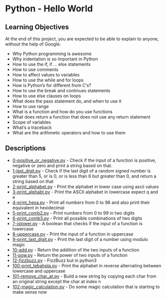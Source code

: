 # Python - Hello World

## Learning Objectives

At the end of this project, you are expected to be able to explain to anyone, without the help of Google:

- Why Python programming is awesome
- Why indentation is so important in Python
- How to use the if, if ... else statements
- How to use comments
- How to affect values to variables
- How to use the while and for loops
- How is Python’s for different from C‘s?
- How to use the break and continues statements
- How to use else clauses on loops
- What does the pass statement do, and when to use it
- How to use range
- What is a function and how do you use functions
- What does return a function that does not use any return statement
- Scope of variables
- What’s a traceback
- What are the arithmetic operators and how to use them

## Descriptions

- [0-positive_or_negative.py](https://github.com/ephraimm-zm/alu-higher_level_programming/blob/main/python-if_else_loops_functions/0-positive_or_negative.py) - Check if the input of a function is positive, negative or zero and print a string based on that.
- [1-last_digit.py](https://github.com/ephraimm-zm/alu-higher_level_programming/blob/main/python-if_else_loops_functions/1-last_digit.py) - Check if the last digit of a random signed number is greater than 5, or is 0, or is less than 6 but greater than 0, and return a string based on that
- [2-print_alphabet.py](https://github.com/ephraimm-zm/alu-higher_level_programming/blob/main/python-if_else_loops_functions/2-print_alphabet.py) - Print the alphabet in lower case using ascii values
- [3-print_alphabt.py](https://github.com/ephraimm-zm/alu-higher_level_programming/blob/main/python-if_else_loops_functions/3-print_alphabt.py) - Print the ASCII alphabet in lowercase expect q and e
- [4-print_hexa.py](https://github.com/ephraimm-zm/alu-higher_level_programming/blob/main/python-if_else_loops_functions/4-print_hexa.py) - Print all numbers from 0 to 98 and also print their equivalent in hexidecimal
- [5-print_comb2.py](https://github.com/ephraimm-zm/alu-higher_level_programming/blob/main/python-if_else_loops_functions/5-print_comb2.py) - Print numbers from 0 to 99 in two digits
- [6-print_comb3.py](https://github.com/ephraimm-zm/alu-higher_level_programming/blob/main/python-if_else_loops_functions/6-print_comb3.py) - Print all possible combinations of two digits
- [7-islower.py](https://github.com/ephraimm-zm/alu-higher_level_programming/blob/main/python-if_else_loops_functions/7-islower.py) - A boolean that checks if the input of a function is lowercase
- [8-uppercase.py](https://github.com/ephraimm-zm/alu-higher_level_programming/blob/main/python-if_else_loops_functions/8-uppercase.py) - Print the input of a function in uppercase
- [9-print_last_digit.py](https://github.com/ephraimm-zm/alu-higher_level_programming/blob/main/python-if_else_loops_functions/9-print_last_digit.py) - Print the last digit of a number using modulo magic
- [10-add.py](https://github.com/ephraimm-zm/alu-higher_level_programming/blob/main/python-if_else_loops_functions/10-add.py) - Return the addition of the two inputs of a function
- [11-pow.py](https://github.com/ephraimm-zm/alu-higher_level_programming/blob/main/python-if_else_loops_functions/11-pow.py) - Return the power of two inputs of a function
- [12-fizzbuzz.py](https://github.com/ephraimm-zm/alu-higher_level_programming/blob/main/python-if_else_loops_functions/12-fizzbuzz.py) - FizzBuzz but in python3
- [100-print_tebahpla.py](https://github.com/ephraimm-zm/alu-higher_level_programming/blob/main/python-if_else_loops_functions/100-print_tebahpla.py) - Print the alphabet in reverse alternating between lowercase and uppercase
- [101-remove_char_at.py](https://github.com/ephraimm-zm/alu-higher_level_programming/blob/main/python-if_else_loops_functions/101-remove_char_at.py) - Build a new string by copying each char from an original string except the char at index n
- [102-magic_calculation.py](https://github.com/ephraimm-zm/alu-higher_level_programming/blob/main/python-if_else_loops_functions/102-magic_calculation.py) - Do some magic calculation that is starting to make sense now
